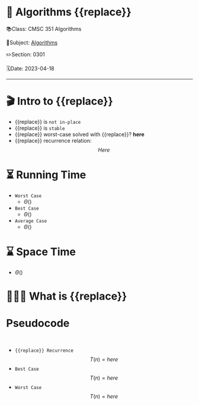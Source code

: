 # 🔰 Algorithms {{replace}}

📚Class: CMSC 351 Algorithms

📘Subject: <a href="https://github.com/lamula21/cheat-sheets/blob/main/CMSC%20351%20Algorithms/Algorithms.md">Algorithms</a>

✏️Section: 0301

🗓️Date: 2023-04-18

---
# 🎬 Intro to {{replace}}
- {{replace}} is `not in-place`
- {{replace}} is `stable`
- {{replace}} worst-case solved with {{replace}}? **here**
- {{replace}} recurrence relation:
$$ Here$$
# ⏳ Running Time

- `Worst Case`
	- $Θ\left(   \right)$
- `Best Case`
	- $Θ\left(   \right)$
- `Average Case`
	- $Θ\left(   \right)$

# ⌛️ Space Time
- $Θ \left(   \right)$

# 🤷🏻‍♂️ What is {{replace}}

# Pseudocode
```python

```

```python

```

- `{{replace}} Recurrence`
$$T(n) = here $$
- `Best Case`
$$T(n) = here$$
- `Worst Case`
$$T(n) = here$$
